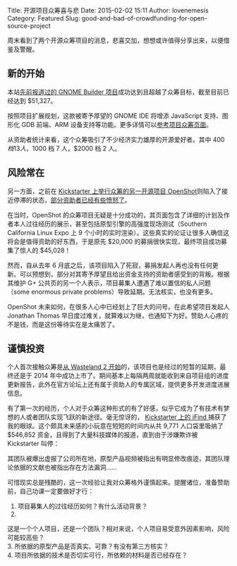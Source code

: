 Title: 开源项目众筹喜与悲
Date: 2015-02-02 15:11
Author: lovenemesis
Category: Featured
Slug: good-and-bad-of-crowdfunding-for-open-source-project

周末看到了两个开源众筹项目的消息，悲喜交加，想想或许值得分享出来，以便借鉴及警醒。

## 新的开始

本站[先前报道过的 GNOME Builder
项目](https://linuxtoy.org/archives/gnome-builder-crowd-funding.html)成功达到且超越了众筹目标，截至目前已经达到
$51,327。

按照项目扩展规划，这款被寄予厚望的 GNOME IDE 将增添 JavaScript
支持、图形化 GDB 前端、ARM
设备支持等功能。更多详情可以[参考项目众筹页面](https://www.indiegogo.com/projects/builder-an-ide-of-our-gnome)。

从资助者统计来看，这个众筹吸引了不少经济实力雄厚的开源爱好者。其中 $400
档 13 人，$1000 档 7 人，$2000 档 2 人。

## 风险常在

另一方面，之前在 [Kickstarter 上举行众筹的另一开源项目
OpenShot](https://www.kickstarter.com/projects/421164014/openshot-video-editor-for-windows-mac-and-linux/description)则陷入了接近停滞的状态，[部分资助者已经有些愤怒了](http://www.ubunauts.ca/openshots-developpers-disappear-after-successful-crowdfund/)。

在当时，OpenShot
的众筹项目无疑是十分成功的，其页面包含了详细的计划及作者本人过往经历的展示，甚至包括原型引擎的高强度现场测试（Southern
California Linux Expo 上 9
个小时的实时渲染）。这些真实的论证让很多人确信这将会是值得资助的好东西，于是原先
$20,000 的募捐很快实现，最终项目成功募集了惊人的 $45,028！

然而，自从去年 6
月底之后，该项目陷入了死寂，募捐发起人再也没有任何更新。可以预想到，部分对其寄予厚望且给出资金支持的资助者感受到的背叛。根据其维护
G+ 公共页的另一个人表示，项目募集人遭遇了难以置信的私人问题（some
enormous private problems）导致延期。无法核实，也没有更多。

OpenShot 未来如何，在很多人心中已经划上了巨大的问号。在此希望项目发起人
Jonathan Thomas
早日度过难关，就算难以为继，也通知下为好。赞助人心疼的不是钱，而是这份等待实在是太痛苦了。

## 谨慎投资

个人首次接触众筹是[从 Wasteland 2
开始](https://linuxtoy.org/archives/wasteland-2-initialized.html)的，该项目也是经过的短暂的延期，最终还是于
2014
年中成功上市了。期间基本上每隔两周就能收到来自项目组的进度更新报告，此外在官方论坛上还有属于资助人的专属区域，提供更多开发进度进展信息。

有了第一次的经历，个人对于众筹这种形式的有了好感，似乎它成为了有技术有梦想的人或者团队实现飞跃的新途径。毫无惊讶的，
[Kickstarter 上的 iFind
](https://www.kickstarter.com/projects/yuansong84/ifind-the-worlds-first-battery-free-item-locating?ref=nav\_search)捕获了我的眼球。这个颇具未来感的小玩意在短短的时间内从共
9,771 人口袋里吸纳了 $546,852
资金，且得到了大量科技媒体的报道，直到由于涉嫌欺诈被 Kickstarter 叫停：

其团队被爆出虚报了公司所在地，原型产品视频被指出有明显修改痕迹，其团队理论依据的文献也被指出存在方法漏洞……

可惜现实总是残酷的，这一次经验让我对众筹格外谨慎起来。提醒诸位，准备赞助前，自己功课一定要做好才行：

1. 项目募集人的过往经历如何？有什么活动背景？  
2.
这是一个个人项目，还是一个团队？相对来说，个人项目易受意外因素影响，风险可能较高些？  
3. 所依据的原型产品是否真实、可靠？有没有第三方核实？  
4. 项目所依据的技术是否切实可行，所依赖的材料是否已经存在？
